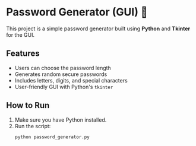 # Password Generator (GUI) 🔐

This project is a simple password generator built using **Python** and **Tkinter** for the GUI.

## Features

- Users can choose the password length
- Generates random secure passwords
- Includes letters, digits, and special characters
- User-friendly GUI with Python's `tkinter`

## How to Run

1. Make sure you have Python installed.
2. Run the script:
   ```bash
   python password_generator.py
